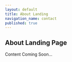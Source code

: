 ```yaml
---
layout: default
title: About Landing
navigation_name: contact
published: true
---
```


## About Landing Page

<!-- This page will have links to the other about pages with short descriptions -->

Content Coming Soon...
